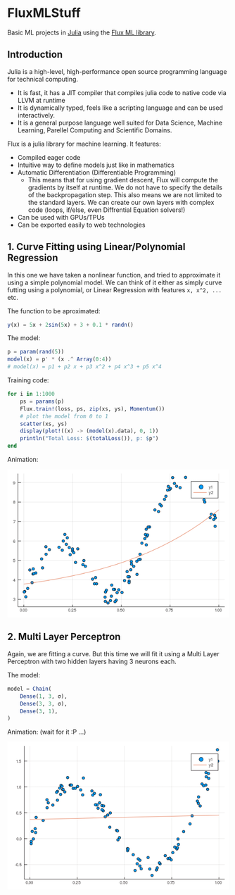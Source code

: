 # FluxMLStuff

Basic ML projects in [Julia](https://julialang.org/) using the [Flux ML library](https://fluxml.ai/).

## Introduction

Julia is a high-level, high-performance open source programming language for technical computing.

- It is fast, it has a JIT compiler that compiles julia code to native code via LLVM at runtime
- It is dynamically typed, feels like a scripting language and can be used interactively.
- It is a general purpose language well suited for Data Science, Machine Learning, Parellel Computing and Scientific Domains.

Flux is a julia library for machine learning. It features:

- Compiled eager code
- Intuitive way to define models just like in mathematics
- Automatic Differentiation (Differentiable Programming)
    - This means that for using gradient descent, Flux will compute the gradients
      by itself at runtime. We do not have to specify the details of the
      backpropagation step. This also means we are not limited to the standard layers.
      We can create our own layers with complex code (loops, if/else, even Diffrential
      Equation solvers!)
- Can be used with GPUs/TPUs
- Can be exported easily to web technologies

## 1. Curve Fitting using Linear/Polynomial Regression

In this one we have taken a nonlinear function, and tried to approximate it using a simple polynomial model. We can think of it either as simply curve futting using a polynomial, or Linear Regression with features `x, x^2, ...` etc.


The function to be aproximated:

```julia
y(x) = 5x + 2sin(5x) + 3 + 0.1 * randn()
```

The model:

```julia
p = param(rand(5))
model(x) = p' * (x .^ Array(0:4))
# model(x) = p1 + p2 x + p3 x^2 + p4 x^3 + p5 x^4
```

Training code:
```julia
for i in 1:1000
    ps = params(p)
    Flux.train!(loss, ps, zip(xs, ys), Momentum())
    # plot the model from 0 to 1
    scatter(xs, ys)
    display(plot!((x) -> (model(x).data), 0, 1))
    println("Total Loss: $(totalLoss()), p: $p")
end
```

Animation:  

![Animation](https://github.com/Kartikay26/FluxMLStuff/blob/master/img/CurveFitting.gif?raw=true)

## 2. Multi Layer Perceptron

Again, we are fitting a curve. But this time we will fit it using a Multi Layer Perceptron with two hidden layers having 3 neurons each.

The model:
```julia
model = Chain(
    Dense(1, 3, σ),
    Dense(3, 3, σ),
    Dense(3, 1),
)
```

Animation: (wait for it :P ...)  

![Animation](https://github.com/Kartikay26/FluxMLStuff/blob/master/img/MLPfit.gif?raw=true)
